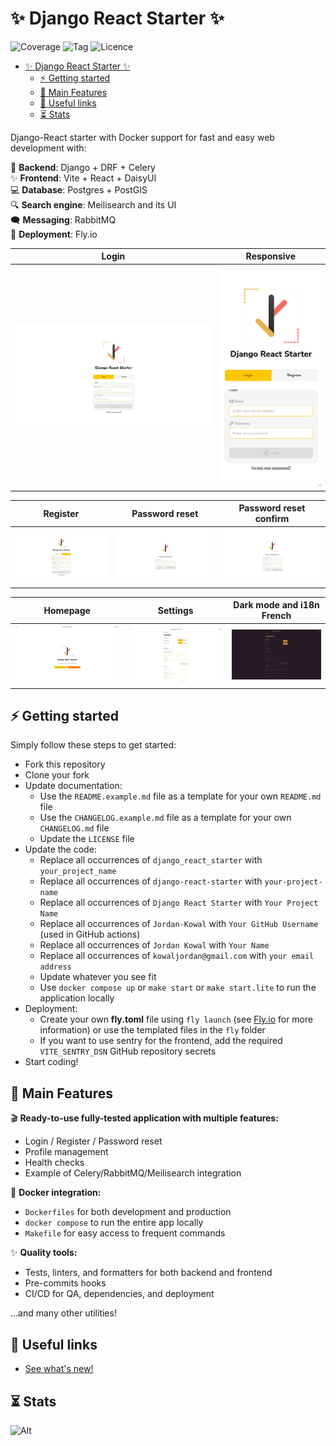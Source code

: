 # ✨ Django React Starter ✨

![Coverage](https://badgen.net/badge/coverage/%3E90%25/pink)
![Tag](https://badgen.net/badge/tag/4.2.0/orange)
![Licence](https://badgen.net/badge/licence/MIT)

- [✨ Django React Starter ✨](#-django-react-starter-)
  - [⚡ Getting started](#-getting-started)
  - [📕 Main Features](#-main-features)
  - [🔗 Useful links](#-useful-links)
  - [⏳ Stats](#-stats)

Django-React starter with Docker support for fast and easy web development with:

🥷 **Backend**: Django + DRF + Celery<br/>
✨ **Frontend**: Vite + React + DaisyUI<br/>
💻 **Database**: Postgres + PostGIS<br/>
🔍 **Search engine**: Meilisearch and its UI<br/>
🗨️ **Messaging**: RabbitMQ<br/>
🚀 **Deployment**: Fly.io<br/>

| Login                    | Responsive                         |
|--------------------------|------------------------------------|
| ![login](docs/login.png) | ![responsive](docs/responsive.png) |

| Register                       | Password reset                             | Password reset confirm                                     |
|--------------------------------|--------------------------------------------|------------------------------------------------------------|
| ![register](docs/register.png) | ![password_reset](docs/password_reset.png) | ![password_reset_confirm](docs/password_reset_confirm.png) |

| Homepage                       | Settings                       | Dark mode and i18n French            |
|--------------------------------|--------------------------------|--------------------------------------|
| ![homepage](docs/homepage.png) | ![settings](docs/settings.png) | ![french_dark](docs/french_dark.png) |

## ⚡ Getting started

Simply follow these steps to get started:

- Fork this repository
- Clone your fork
- Update documentation:
  - Use the `README.example.md` file as a template for your own `README.md` file
  - Use the `CHANGELOG.example.md` file as a template for your own `CHANGELOG.md` file
  - Update the `LICENSE` file
- Update the code:
  - Replace all occurrences of `django_react_starter` with `your_project_name`
  - Replace all occurrences of `django-react-starter` with `your-project-name`
  - Replace all occurrences of `Django React Starter` with `Your Project Name`
  - Replace all occurrences of `Jordan-Kowal` with `Your GitHub Username` (used in GitHub actions)
  - Replace all occurrences of `Jordan Kowal` with `Your Name`
  - Replace all occurrences of `kowaljordan@gmail.com` with `your email address`
  - Update whatever you see fit
  - Use `docker compose up` or `make start` or `make start.lite` to run the application locally
- Deployment:
  - Create your own **fly.toml** file using `fly launch` (see [Fly.io](https://fly.io) for more information) or use the templated files in the `fly` folder
  - If you want to use sentry for the frontend, add the required `VITE_SENTRY_DSN` GitHub repository secrets
- Start coding!

## 📕 Main Features

🎬 **Ready-to-use fully-tested application with multiple features:**

- Login / Register / Password reset
- Profile management
- Health checks
- Example of Celery/RabbitMQ/Meilisearch integration

🐳 **Docker integration:**

- `Dockerfiles` for both development and production
- `docker compose` to run the entire app locally
- `Makefile` for easy access to frequent commands

✨ **Quality tools:**

- Tests, linters, and formatters for both backend and frontend
- Pre-commits hooks
- CI/CD for QA, dependencies, and deployment

...and many other utilities!

## 🔗 Useful links

- [See what's new!](CHANGELOG.md)

## ⏳ Stats

![Alt](https://repobeats.axiom.co/api/embed/636ef281fb17ad5500a0e7992289e4f55e0ac135.svg "Repobeats analytics image")
